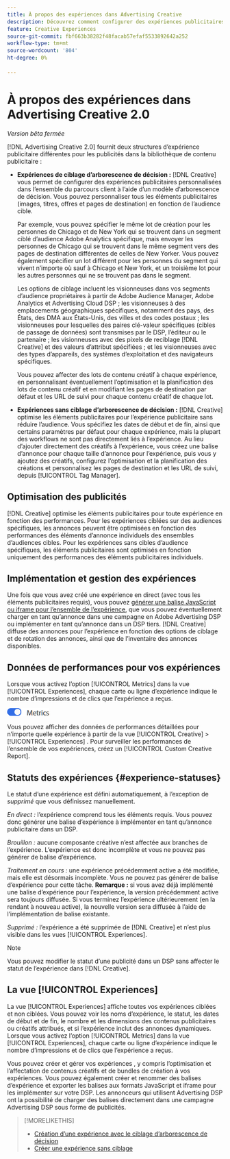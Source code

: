 ```yaml
---
title: À propos des expériences dans Advertising Creative
description: Découvrez comment configurer des expériences publicitaires personnalisées et optimiser les éléments publicitaires en fonction des performances.
feature: Creative Experiences
source-git-commit: fbf663b38282f48facab57efaf5533892642a252
workflow-type: tm+mt
source-wordcount: '804'
ht-degree: 0%

---
```


# À propos des expériences dans Advertising Creative 2.0

*Version bêta fermée*

<!-- Revisit Description metadata -->

<!-- MORE -->

[!DNL Advertising Creative 2.0] fournit deux structures d’expérience publicitaire différentes pour les publicités dans la bibliothèque de contenu publicitaire <!-- can use a single library only --> :

* **Expériences de ciblage d’arborescence de décision :** [!DNL Creative] vous permet de configurer des expériences publicitaires personnalisées dans l’ensemble du parcours client à l’aide d’un modèle d’arborescence de décision. Vous pouvez personnaliser tous les éléments publicitaires (images, titres, offres et pages de destination) en fonction de l’audience cible.

  Par exemple, vous pouvez spécifier le même lot de création pour les personnes de Chicago et de New York qui se trouvent dans un segment ciblé d’audience Adobe Analytics spécifique, mais envoyer les personnes de Chicago qui se trouvent dans le même segment vers des pages de destination différentes de celles de New Yorker. Vous pouvez également spécifier un lot différent pour les personnes du segment qui vivent n’importe où sauf à Chicago et New York, et un troisième lot pour les autres personnes qui ne se trouvent pas dans le segment.

  Les options de ciblage incluent les visionneuses dans vos segments d’audience propriétaires à partir de Adobe Audience Manager, Adobe Analytics et Advertising Cloud DSP ; les visionneuses à des emplacements géographiques spécifiques, notamment des pays, des États, des DMA aux États-Unis, des villes et des codes postaux ; les visionneuses pour lesquelles des paires clé-valeur spécifiques (cibles de passage de données) sont transmises par le DSP, l’éditeur ou le partenaire ; les visionneuses avec des pixels de reciblage [!DNL Creative] et des valeurs d’attribut spécifiées ; et les visionneuses avec des types d’appareils, des systèmes d’exploitation et des navigateurs spécifiques.

  Vous pouvez affecter des lots de contenu créatif à chaque expérience, en personnalisant éventuellement l’optimisation et la planification des lots de contenu créatif et en modifiant les pages de destination par défaut et les URL de suivi<!-- and any flexible attributes --> pour chaque contenu créatif de chaque lot.

* **Expériences sans ciblage d’arborescence de décision :** [!DNL Creative] optimise les éléments publicitaires pour l’expérience publicitaire sans réduire l’audience.<!-- For first-party creatives, [!DNL Creative] serves the ads. --> Vous spécifiez les dates de début et de fin, ainsi que certains paramètres par défaut pour chaque expérience, mais la plupart des workflows ne sont pas directement liés à l’expérience. Au lieu d’ajouter directement des créatifs à l’expérience, vous créez une balise d’annonce pour chaque taille d’annonce pour l’expérience, puis vous y ajoutez des créatifs, configurez l’optimisation et la planification des créations et personnalisez les pages de destination et les URL de suivi, depuis [!UICONTROL Tag Manager].

## Optimisation des publicités

<!-- MORE -->
[!DNL Creative] optimise les éléments publicitaires pour toute expérience en fonction des performances. Pour les expériences ciblées sur des audiences spécifiques, les annonces peuvent être optimisées en fonction des performances des éléments d’annonce individuels des ensembles d’audiences cibles. Pour les expériences sans cibles d’audience spécifiques, les éléments publicitaires sont optimisés en fonction uniquement des performances des éléments publicitaires individuels.

## Implémentation et gestion des expériences

Une fois que vous avez créé une expérience en direct (avec tous les éléments publicitaires requis), vous pouvez [générer une balise JavaScript ou iframe pour l’ensemble de l’expérience](experience-tag-export.md), que vous pouvez éventuellement charger en tant qu’annonce dans une campagne en Adobe Advertising DSP ou implémenter en tant qu’annonce dans un DSP tiers. [!DNL Creative] diffuse des annonces pour l’expérience en fonction des options de ciblage et de rotation des annonces, ainsi que de l’inventaire des annonces disponibles.

## Données de performances pour vos expériences

Lorsque vous activez l’option [!UICONTROL Metrics] dans la vue [!UICONTROL Experiences], chaque carte ou ligne d’expérience indique le nombre d’impressions et de clics que l’expérience a reçus.

![Option Mesures](/help/creative/assets/metrics-option.png "Option Mesures")

<!-- insert screen shot of Metrics option?  If not, then add instructions elsewhere -->

<!-- I don't see this as of 1/9; why only in the table view?   You can also add conversion columns in the table view. -->

Vous pouvez afficher des données de performances détaillées pour n’importe quelle expérience à partir de la vue [!UICONTROL Creative] > [!UICONTROL Experiences] . Pour surveiller les performances de l’ensemble de vos expériences, créez un [!UICONTROL Custom Creative Report].

<!--
You can [view detailed performance data for any experience](experience-view-report.md) from the Creative > Experiences view. To monitor performance across your experiences, [create custom reports](/help/dsp/reports/report-create.md).
-->

## Statuts des expériences {#experience-statuses}

<!-- verify that these are all still the same -->

Le statut d’une expérience est défini automatiquement, à l’exception de *supprimé* que vous définissez manuellement.

*En direct :* l’expérience comprend tous les éléments requis. Vous pouvez donc générer une balise d’expérience à implémenter en tant qu’annonce publicitaire dans un DSP. <!-- A live experience may be scheduled to start in the future -->

*Brouillon :* aucune composante créative n’est affectée aux branches de l’expérience. L’expérience est donc incomplète et vous ne pouvez pas générer de balise d’expérience.

*Traitement en cours :* une expérience précédemment active a été modifiée, mais elle est désormais incomplète. Vous ne pouvez pas générer de balise d’expérience pour cette tâche. **Remarque :** si vous avez déjà implémenté une balise d’expérience pour l’expérience, la version précédemment active sera toujours diffusée. Si vous terminez l’expérience ultérieurement (en la rendant à nouveau active), la nouvelle version sera diffusée à l’aide de l’implémentation de balise existante.

*Supprimé :* l’expérience a été supprimée de [!DNL Creative] et n’est plus visible dans les vues [!UICONTROL Experiences].

>[!NOTE]
>
>Vous pouvez modifier le statut d’une publicité dans un DSP sans affecter le statut de l’expérience dans [!DNL Creative].

## La vue [!UICONTROL Experiences]

La vue [!UICONTROL Experiences] affiche toutes vos expériences ciblées et non ciblées. Vous pouvez voir les noms d’expérience, le statut, les dates de début et de fin, le nombre et les dimensions des contenus publicitaires ou créatifs attribués, et si l’expérience inclut des annonces dynamiques. Lorsque vous activez l’option [!UICONTROL Metrics] dans la vue [!UICONTROL Experiences], chaque carte ou ligne d’expérience indique le nombre d’impressions et de clics que l’expérience a reçus.

Vous pouvez créer et gérer vos expériences , y compris l’optimisation et l’affectation de contenus créatifs et de bundles de création à vos expériences. Vous pouvez également créer et renommer des balises d’expérience et exporter les balises aux formats JavaScript et iframe pour les implémenter sur votre DSP. Les annonceurs qui utilisent Advertising DSP ont la possibilité de charger des balises directement dans une campagne Advertising DSP sous forme de publicités.

<!--
### Available actions

* [Download data within the view](experience-download-view.md)

        + [Assign and unassign creative bundles to a final node](/help/creative/experiences/experience-assign-creative-bundles.md)
* Experiences with decision tree targeting: [Create](/help/creative/experiences/experience-create-targeting.md) and [edit](/help/creative/experiences/experience-edit-targeting.md) experiences, [assign and unassign creative bundles](/help/creative/experiences/experience-assign-creative-bundles.md), [customize creative optimization and scheduling](/help/creative/experiences/experience-optimization-scheduling-targeting.md), and [customize the tracking URLs for creatives](/help/creative/experiences/experience-tracking-urls-targeting.md)

* Experiences without decision tree targeting: [Create](experience-create-no-targeting.md) and [edit](/help/creative/experiences/experience-edit-no-targeting.md)

* [Clone](experience-clone.md) an experience

* [Preview](experience-preview.md) an experience

* [Share a demo URL](experience-share-demo-url.md) for an experience

* [Export ad tags for an experience](experience-tag-export.md)

* [Delete](experience-delete.md) an experience

-->

<!-- You can add or remove labels for your experiences.-->

<!-- Add links to workflows once they're done -->

>[!MORELIKETHIS]
>
>* [Création d’une expérience avec le ciblage d’arborescence de décision](experience-create-targeting.md)
>* [Créer une expérience sans ciblage](experience-create-no-targeting.md)
